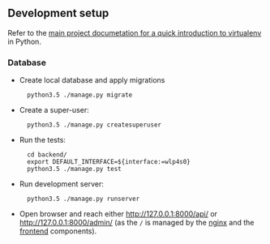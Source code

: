 ## Development setup

Refer to the [main project documetation for a quick introduction to virtualenv](../README.md) in Python.

### Database

* Create local database and apply migrations

        python3.5 ./manage.py migrate

* Create a super-user:

        python3.5 ./manage.py createsuperuser

* Run the tests:

        cd backend/
        export DEFAULT_INTERFACE=${interface:=wlp4s0}
        python3.5 ./manage.py test

* Run development server:

        python3.5 ./manage.py runserver
        
* Open browser and reach either http://127.0.0.1:8000/api/ or http://127.0.0.1:8000/admin/ 
 (as the `/` is managed by the [nginx](https://github.com/Coaxis-ASP/opt-nginx) and the [frontend](https://github.com/Coaxis-ASP/opt-frontend) components). 